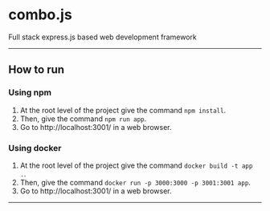 # combo.js
Full stack express.js based web development framework

---

## How to run

### Using npm
1. At the root level of the project give the command ```npm install```.
2. Then, give the command ```npm run app```.
3. Go to http://localhost:3001/ in a web browser.

### Using docker
1. At the root level of the project give the command ```docker build -t app .```.
2. Then, give the command ```docker run -p 3000:3000 -p 3001:3001 app```.
3. Go to http://localhost:3001/ in a web browser.

---
